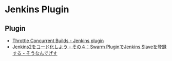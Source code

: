 # Jenkins Plugin

## Plugin

- [Throttle Concurrent Builds - Jenkins plugin](https://plugins.jenkins.io/throttle-concurrents)
- [Jenkins2をコード化しよう - その４：Swarm PluginでJenkins Slaveを登録する - そうなんでげす](https://www.soudegesu.com/post/jenkins/jenkins-as-code-with-provisioning-with-swarm/)

